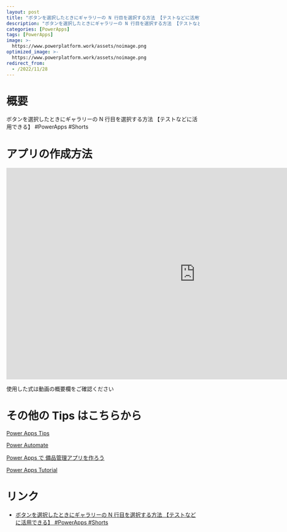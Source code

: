 ```yaml
---
layout: post
title: "ボタンを選択したときにギャラリーの N 行目を選択する方法 【テストなどに活用できる】 #PowerApps #Shorts"
description: "ボタンを選択したときにギャラリーの N 行目を選択する方法 【テストなどに活用できる】 #PowerApps #Shortsを動画で分かりやすく解説"
categories: [PowerApps]
tags: [PowerApps]
image: >-
  https://www.powerplatform.work/assets/noimage.png
optimized_image: >-
  https://www.powerplatform.work/assets/noimage.png
redirect_from:
  - /2022/11/28
---
```



#  概要

ボタンを選択したときにギャラリーの N 行目を選択する方法 【テストなどに活用できる】 #PowerApps #Shorts


# アプリの作成方法

<iframe width="983" height="553" src="https://www.youtube.com/embed/GY1-aiHxzqg" title="YouTube video player" frameborder="0" allow="accelerometer; autoplay; clipboard-write; encrypted-media; gyroscope; picture-in-picture" allowfullscreen></iframe>


使用した式は動画の概要欄をご確認ください


# その他の Tips はこちらから

[Power Apps Tips](https://www.youtube.com/watch?v=VrAQf3JQ7yM&list=PLVhFi1fb3DqakSLVMn22DDcySXh9jtzi- )


[Power Automate](https://www.youtube.com/watch?v=-YnJYT0ASEM&list=PLVhFi1fb3Dqbzic6GieqnLFgD3aTj-eHA)


[Power Apps で 備品管理アプリを作ろう](https://www.youtube.com/playlist?list=PLVhFi1fb3DqZM3HKb8Hea6XEL96990Fyn)


[Power Apps Tutorial](https://www.youtube.com/playlist?list=PLVhFi1fb3DqalxpL974VvAJvV4iWoSbe_)


# リンク


- [ボタンを選択したときにギャラリーの N 行目を選択する方法 【テストなどに活用できる】 #PowerApps #Shorts](https://www.youtube.com/watch?v=GY1-aiHxzqg)


